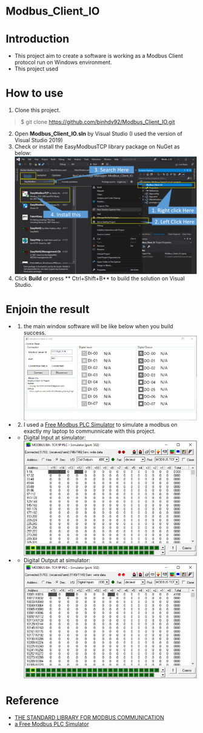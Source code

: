 # Modbus_Client_IO

# Introduction
- This project aim to create a software is working as a Modbus Client protocol run on Windows environment.
- This project used 

# How to use
1. Clone this project.
> $ git clone https://github.com/binhdv92/Modbus_Client_IO.git

2. Open **Modbus_Client_IO.sln** by Visual Studio (I used the version of Visual Studio 2019)
3. Check or install the EasyModbusTCP library package on NuGet as below:
![tu01.png](_media/tu01.png)
4. Click **Build** or press ** Ctrl+Shift+B** to build the solution on Visual Studio.

# Enjoin the result
- 1. the main window software will be like below when you build success.
![result01](_media/result01.png)

- 2. I used a [Free Modbus PLC Simulator](http://www.plcsimulator.org/) to simulate a modbus on exactly my laptop to communnicate with this project.
- - Digital Input at simulator:
![result02](_media/result02.png)

- - Digital Output at simulator:
![result02](_media/result03.png)

# Reference
- [THE STANDARD LIBRARY FOR MODBUS COMMUNICATION](http://easymodbustcp.net/en/)
- [a Free Modbus PLC Simulator](http://www.plcsimulator.org/)

